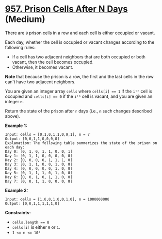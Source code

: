 # [957. Prison Cells After N Days][link] (Medium)

[link]: https://leetcode.com/problems/prison-cells-after-n-days/

There are `8` prison cells in a row and each cell is either occupied or vacant.

Each day, whether the cell is occupied or vacant changes according to the following rules:

- If a cell has two adjacent neighbors that are both occupied or both vacant, then the cell becomes
occupied.
- Otherwise, it becomes vacant.

**Note** that because the prison is a row, the first and the last cells in the row can't have two
adjacent neighbors.

You are given an integer array `cells` where `cells[i] == 1` if the `iᵗʰ` cell is occupied and
`cells[i] == 0` if the `iᵗʰ` cell is vacant, and you are given an integer `n`.

Return the state of the prison after `n` days (i.e., `n` such changes described above).

**Example 1:**

```
Input: cells = [0,1,0,1,1,0,0,1], n = 7
Output: [0,0,1,1,0,0,0,0]
Explanation: The following table summarizes the state of the prison on each day:
Day 0: [0, 1, 0, 1, 1, 0, 0, 1]
Day 1: [0, 1, 1, 0, 0, 0, 0, 0]
Day 2: [0, 0, 0, 0, 1, 1, 1, 0]
Day 3: [0, 1, 1, 0, 0, 1, 0, 0]
Day 4: [0, 0, 0, 0, 0, 1, 0, 0]
Day 5: [0, 1, 1, 1, 0, 1, 0, 0]
Day 6: [0, 0, 1, 0, 1, 1, 0, 0]
Day 7: [0, 0, 1, 1, 0, 0, 0, 0]
```

**Example 2:**

```
Input: cells = [1,0,0,1,0,0,1,0], n = 1000000000
Output: [0,0,1,1,1,1,1,0]
```

**Constraints:**

- `cells.length == 8`
- `cells[i]` is either `0` or `1`.
- `1 <= n <= 10⁹`
